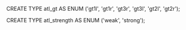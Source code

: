 
CREATE TYPE atl_gt AS ENUM ('gt1l', 'gt1r', 'gt3r', 'gt3l', 'gt2l', 'gt2r');

CREATE TYPE atl_strength AS ENUM ('weak', 'strong');




